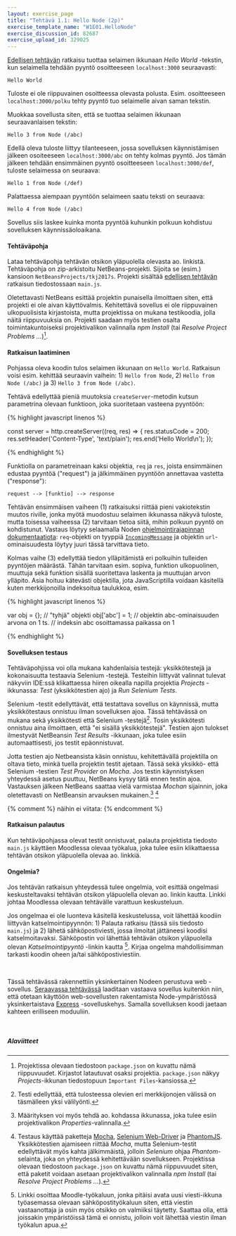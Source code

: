 ```yaml
---
layout: exercise_page
title: "Tehtävä 1.1: Hello Node (2p)"
exercise_template_name: "W1E01.HelloNode"
exercise_discussion_id: 82687
exercise_upload_id: 329025
---
```


[Edellisen tehtävän](../tehtava10) ratkaisu tuottaa selaimen ikkunaan *Hello World* -tekstin, kun selaimella tehdään pyyntö osoitteeseen `localhost:3000` seuraavasti:

~~~
Hello World
~~~

Tuloste ei ole riippuvainen osoitteessa olevasta polusta. Esim. osoitteeseen `localhost:3000/polku` tehty pyyntö tuo selaimelle aivan saman tekstin.


Muokkaa sovellusta siten, että se tuottaa selaimen ikkunaan seuraavanlaisen tekstin:


~~~
Hello 3 from Node (/abc)
~~~

Edellä oleva tuloste liittyy tilanteeseen, jossa sovelluksen käynnistämisen jälkeen osoiteeseen `localhost:3000/abc` on tehty kolmas pyyntö. Jos tämän jälkeen tehdään ensimmäinen pyyntö osoitteeseen `localhost:3000/def`, tuloste selaimessa on seuraava:

~~~
Hello 1 from Node (/def)
~~~

Palattaessa aiempaan pyyntöön selaimeen saatu teksti on seuraava:

~~~
Hello 4 from Node (/abc)
~~~

Sovellus siis laskee kuinka monta pyyntöä kuhunkin polkuun kohdistuu sovelluksen käynnissäoloaikana.

#### Tehtäväpohja

Lataa tehtäväpohja tehtävän otsikon yläpuolella olevasta ao. linkistä. Tehtäväpohja on zip-arkistoitu NetBeans-projekti. Sijoita se (esim.) kansioon `NetBeansProjects/tkj2017s`. Projekti sisältää [edellisen tehtävän](../tehtava10) ratkaisun tiedostossaan `main.js`.

Oletettavasti NetBeans esittää projektin punaisella ilmoittaen siten, että projekti ei ole aivan käyttövalmis. Kehitettävä sovellus ei ole riippuvainen ulkopuolisista kirjastoista, mutta projektissa on mukana testikoodia, jolla näitä riippuvuuksia on. Projekti saadaan myös testien osalta toimintakuntoiseksi projektivalikon valinnalla *npm Install* (tai *Resolve Project Problems ...*)[^fn1].

[^fn1]: Projektissa olevaan tiedostoon `package.json` on kuvattu nämä riippuvuudet. Kirjastot latautuvat osaksi projektia. `package.json` näkyy *Projects*-ikkunan tiedostopuun `Important Files`-kansiossa.

 
 
#### Ratkaisun laatiminen

Pohjassa oleva koodin tulos selaimen ikkunaan on `Hello World`. Ratkaisun voisi esim. kehittää seuraavin vaihein: 1) `Hello from Node`, 2) `Hello from Node (/abc)` ja 3) `Hello 3 from Node (/abc)`. 

Tehtävä edellyttää pieniä muutoksia `createServer`-metodin kutsun parametrina olevaan funktioon, joka suoritetaan vasteena pyyntöön:

{% highlight javascript  linenos %}

const server = http.createServer((req, res) => {
  res.statusCode = 200;
  res.setHeader('Content-Type', 'text/plain');
  res.end('Hello World\n');
});

{% endhighlight %}

Funktiolla on parametreinaan kaksi objektia, `req` ja `res`, joista ensimmäinen edustaa pyyntöä ("request") ja jälkimmäinen pyyntöön annettavaa vastetta ("response"):

~~~
request --> [funktio] --> response
~~~

Tehtävän ensimmäisen vaiheen (1) ratkaisuksi riittää pieni vakiotekstin muutos riville, jonka myötä muodostuu selaimen ikkunassa näkyvä tuloste, mutta toisessa vaiheessa (2) tarvitaan tietoa siitä, mihin polkuun pyyntö on kohdistunut. Vastaus löytyy selaamalla Noden [ohjelmointirajapinnan dokumentaatiota][node-api]: `req`-objekti on tyyppiä [`IncomingMessage`][IncomingMessage] ja objektin `url`-ominaisuudesta löytyy juuri tässä tarvittava tieto. 

[node-api]: https://nodejs.org/api/
[IncomingMessage]: https://nodejs.org/api/http.html#http_class_http_incomingmessage


Kolmas vaihe (3) edellyttää tiedon ylläpitämistä eri polkuihin tulleiden pyyntöjen määrästä. Tähän tarvitaan esim. sopiva, funktion ulkopuolinen, muuttuja sekä funktion sisällä suoritettava laskenta ja muuttujan arvon ylläpito. Asia hoituu kätevästi objektilla, jota JavaScriptilla voidaan käsitellä kuten merkkijonoilla indeksoitua taulukkoa, esim.

{% highlight javascript  linenos %}

var obj = {};     // "tyhjä" objekti
obj['abc'] = 1;   // objektin abc-ominaisuuden arvona on 1 ts.
                  // indeksin abc osoittamassa paikassa on 1

{% endhighlight %}



#### Sovelluksen testaus

Tehtäväpohjissa voi olla mukana kahdenlaisia testejä: yksikkötestejä ja kokonaisuutta testaavia Selenium -testejä. Testeihin liittyvät valinnat tulevat näkyviin IDE:ssä klikattaessa hiiren oikealla napilla projektia *Projects* -ikkunassa: *Test* (yksikkötestien ajo) ja *Run Selenium Tests*. 

Selenium -testit edellyttävät, että testattava sovellus on käynnissä, mutta yksikkötestaus onnistuu ilman sovelluksen ajoa. Tässä tehtävässä on mukana sekä yksikkötesti että Selenium -testejä[^fn1a]. Tosin yksikkötesti onnistuu aina ilmoittaen, että "ei sisällä yksikkötestejä". Testien ajon tulokset ilmestyvät NetBeansin *Test Results* -ikkunaan, joka tulee esiin automaattisesti, jos testit epäonnistuvat.

[^fn1a]: Testi edellyttää, että tulosteessa olevien eri merkkijonojen välissä on täsmälleen yksi välilyönti.


Jotta testien ajo Netbeansista käsin onnistuu, kehitettävällä projektilla on oltava tieto, minkä tuella projektin testit ajetaan. Tässä sekä yksikkö- että Selenium -testien *Test Provider* on *Mocha*. Jos testin käynnistyksen yhteydessä asetus puuttuu, NetBeans kysyy tätä ennen testin ajoa.  Vastauksen jälkeen NetBeans saattaa vielä varmistaa *Mochan* sijainnin, joka oletettavasti on NetBeansin arvauksen mukainen.[^fn2] [^fn3]

[^fn2]: Määrityksen voi myös tehdä ao. kohdassa ikkunassa, joka tulee esiin projektivalikon *Properties*-valinnalla.


[^fn3]: Testaus käyttää paketteja [Mocha][mocha], [Selenium Web-Driver][web-driver] ja [PhantomJS][phantom]. Yksikkötestien ajamiseen riittää *Mocha*, mutta Selenium-testit edellyttävät myös kahta jälkimmäistä, jolloin *Selenium* ohjaa *Phantom*-selainta, joka on yhteydessä kehitettävään sovellukseen. Projektissa olevaan tiedostoon `package.json` on kuvattu nämä riippuvuudet siten, että paketit voidaan asetaan projektivalikon valinnalla *npm Install* (tai *Resolve Project Problems ...*).

[mocha]: https://mochajs.org
[web-driver]: http://www.seleniumhq.org/docs/03_webdriver.jsp
[phantom]: http://phantomjs.org

{% comment %} näihin ei viitata: {% endcomment %}

[npm-mocha]: https://www.npmjs.com/package/mocha
[npm-selenium]: https://www.npmjs.com/package/selenium-webdriver
[npm-phantom]: https://www.npmjs.com/package/phantomjs-prebuilt


#### Ratkaisun palautus 

Kun tehtäväpohjassa olevat testit onnistuvat, palauta projektista tiedosto `main.js` käyttäen Moodlessa olevaa työkalua, joka tulee esiin klikattaessa tehtävän otsikon yläpuolella olevaa ao. linkkiä.


#### Ongelmia?

Jos tehtävän ratkaisun yhteydessä tulee ongelmia, voit esittää ongelmasi keskusteltavaksi tehtävän otsikon yläpuolella olevan ao. linkin kautta. Linkki johtaa Moodlessa olevaan tehtävälle varattuun keskusteluun.

Jos ongelmaa ei ole luonteva käsitellä keskustelussa, voit lähettää koodiin liittyvän katselmointipyynnön: 1) Palauta ratkaisu (tässä siis tiedosto `main.js`) ja 2) lähetä sähköpostiviesti, jossa ilmoitat jättäneesi koodisi katselmoitavaksi. Sähköpostin voi lähettää tehtävän otsikon yläpuolella olevan *Katselmointipyyntö* -linkin kautta [^fn4]. Kirjaa ongelma mahdollisimman tarkasti koodin oheen ja/tai sähköpostiviestiin.


[^fn4]: Linkki osoittaa Moodle-työkaluun, jonka pitäisi avata uusi viesti-ikkuna työasemassa olevaan sähköpostityökaluun siten, että viestin vastaanottaja ja osin myös otsikko on valmiiksi täytetty.  Saattaa olla, että joissakin ympäristöissä tämä ei onnistu, jolloin voit lähettää viestin ilman työkalun apua.

<br/>


Tässä tehtävässä rakennettiin yksinkertainen Nodeen perustuva web -sovellus. [Seraavassa tehtävässä](../tehtava12) laaditaan vastaava sovellus kuitenkin niin, että otetaan käyttöön web-sovellusten rakentamista Node-ympäristössä yksinkertaistava [Express][express] -sovelluskehys. Samalla sovelluksen koodi jaetaan kahteen erilliseen moduuliin.

[express]: http://expressjs.com

<br/>

##### Alaviitteet
